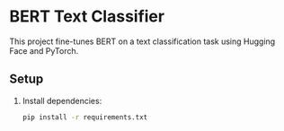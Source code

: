 # BERT Text Classifier
This project fine-tunes BERT on a text classification task using Hugging Face and PyTorch.

## Setup
1. Install dependencies:
   ```bash
   pip install -r requirements.txt
